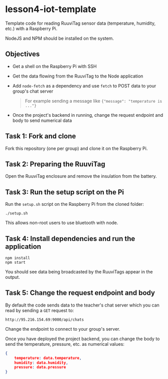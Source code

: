 # lesson4-iot-template

Template code for reading RuuviTag sensor data (temperature, humidity, etc.) with a Raspberry Pi.

NodeJS and NPM should be installed on the system.

## Objectives

- Get a shell on the Raspberry Pi with SSH
- Get the data flowing from the RuuviTag to the Node application
- Add `node-fetch` as a dependency and use `fetch` to POST data to your group's chat server

  > For example sending a message like `{"message": "temperature is ..."}`
- Once the project's backend in running, change the request endpoint and body to send numerical data

## Task 1: Fork and clone

Fork this repository (one per group) and clone it on the Raspberry Pi.

## Task 2: Preparing the RuuviTag

Open the RuuviTag enclosure and remove the insulation from the battery.

## Task 3: Run the setup script on the Pi

Run the `setup.sh` script on the Raspberry Pi from the cloned folder:

```
./setup.sh
```

This allows non-root users to use bluetooth with node.

## Task 4: Install dependencies and run the application

```
npm install
npm start
```

You should see data being broadcasted by the RuuviTags appear in the output.

## Task 5: Change the request endpoint and body

By default the code sends data to the teacher's chat server which you
can read by sending a `GET` request to:

```
http://95.216.154.69:9000/api/chats
```

Change the endpoint to connect to your group's server.

Once you have deployed the project backend, you can change the body to
send the temperature, pressure, etc. as numerical values:

``` json
{
    temperature: data.temperature,
    humidity: data.humidity,
    pressure: data.pressure
}
```
